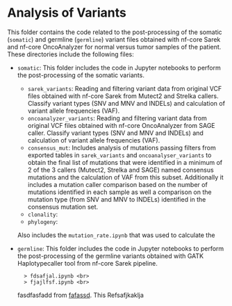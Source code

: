 # Analysis of Variants

This folder contains the code related to the post-processing of the somatic (`somatic`) and germline (`germline`) variant files obtained with nf-core Sarek and nf-core OncoAnalyzer for normal versus tumor samples of the patient. These directories include the following files:

- `somatic`: This folder includes the code in Jupyter notebooks to perform the post-processing of the somatic variants.
  - `sarek_variants`: Reading and filtering variant data from original VCF files obtained with nf-core Sarek from Mutect2 and Strelka callers. Classify variant types (SNV and MNV and INDELs) and calculation of variant allele frequencies (VAF).
  - `oncoanalyzer_variants`: Reading and filtering variant data from original VCF files obtained with nf-core OncoAnalyzer from SAGE caller. Classify variant types (SNV and MNV and INDELs) and calculation of variant allele frequencies (VAF).
  - `consensus_mut`: Includes analysis of mutations passing filters from exported tables in `sarek_variants` and `oncoanalyser_variants` to obtain the final list of mutations that were identified in a minimum of 2 of the 3 callers (Mutect2, Strelka and SAGE) named consensus mutations and the calculation of VAF from this subset. Additionally it includes a mutation caller comparison based on the number of mutations identified in each sample as well a comparison on the mutation type (from SNV and MNV to INDELs) identified in the consensus mutation set.
  - `clonality`:
  - `phylogeny`:


   Also includes the `mutation_rate.ipynb` that was used to calculate the 

- `germline`: This folder includes the code in Jupyter notebooks to perform the post-processing of the germline variants obtained with GATK Haplotypecaller tool from nf-core Sarek pipeline.



        > fdsafjal.ipynb <br>
        > fjajlfsf.ipynb <br>
      
    fasdfasfadd from [fafassd](https://www.ncbi.nlm.nih.gov/datasets/genome/GCF_000001405.26/). This Refsafjkaklja
